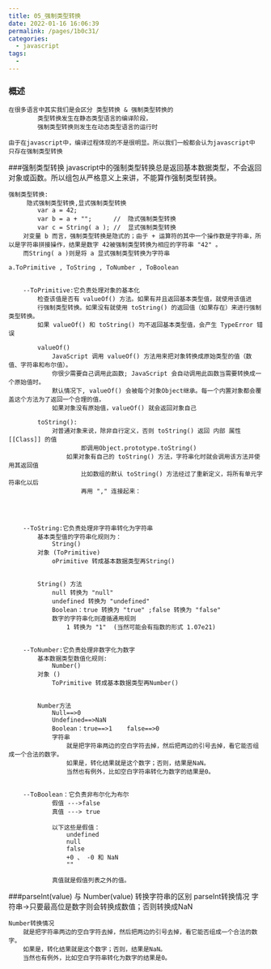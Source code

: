 ```yaml
---
title: 05_强制类型转换
date: 2022-01-16 16:06:39
permalink: /pages/1b0c31/
categories:
  - javascript
tags:
  - 
---
```


### 概述
	在很多语言中其实我们是会区分 类型转换 & 强制类型转换的
			类型转换发生在静态类型语言的编译阶段，
			强制类型转换则发生在动态类型语言的运行时
			
	由于在javascript中，编译过程体现的不是很明显。所以我们一般都会认为javascript中
	只存在强制类型转换

###强制类型转换
	javascript中的强制类型转换总是返回基本数据类型，不会返回对象或函数。所以组包从严格意义上来讲，不能算作强制类型转换。
	
	强制类型转换:
		 隐式强制类型转换,显式强制类型转换
			var a = 42;
			var b = a + ""; 	 //  隐式强制类型转换
			var c = String( a ); //  显式强制类型转换
		对变量 b 而言，强制类型转换是隐式的；由于 + 运算符的其中一个操作数是字符串，所以是字符串拼接操作，结果是数字 42被强制类型转换为相应的字符串 "42" 。
		而String( a )则是将 a 显式强制类型转换为字符串
	
	a.ToPrimitive , ToString , ToNumber , ToBoolean
	
	
		--ToPrimitive:它负责处理对象的基本化
	 		检查该值是否有 valueOf() 方法。如果有并且返回基本类型值，就使用该值进
			行强制类型转换。如果没有就使用 toString() 的返回值（如果存在）来进行强制类型转换。
			如果 valueOf() 和 toString() 均不返回基本类型值，会产生 TypeError 错误
			
			valueOf()
				JavaScript 调用 valueOf() 方法用来把对象转换成原始类型的值（数值、字符串和布尔值）。 
				你很少需要自己调用此函数; JavaScript 会自动调用此函数当需要转换成一个原始值时。
				默认情况下, valueOf() 会被每个对象Object继承。每一个内置对象都会覆盖这个方法为了返回一个合理的值，
				如果对象没有原始值，valueOf() 就会返回对象自己
			
			toString():
				对普通对象来说，除非自行定义，否则 toString() 返回 内部 属性[[Class]] 的值
						即调用Object.prototype.toString()
					如果对象有自己的 toString() 方法，字符串化时就会调用该方法并使用其返回值
						比如数组的默认 toString() 方法经过了重新定义，将所有单元字符串化以后
						再用 "," 连接起来：

	
	
	
		--ToString:它负责处理非字符串转化为字符串
			基本类型值的字符串化规则为：
				String()  
			对象 (ToPrimitive)  
				oPrimitive 转成基本数据类型再String()
			
			
			String() 方法
				null 转换为 "null"
				undefined 转换为 "undefined"
				Boolean：true 转换为 "true" ;false 转换为 "false"
				数字的字符串化则遵循通用规则
					1 转换为 "1"  (当然可能会有指数的形式 1.07e21)
			
			
		--ToNumber:它负责处理非数字化为数字
			基本数据类型数值化规则:
				Number()
			对象 ()
				ToPrimitive 转成基本数据类型再Number()
			
			
			Number方法
				Null==>0
				Undefined==>NaN
				Boolean：true==>1	false==>0
				字符串
					就是把字符串两边的空白字符去掉，然后把两边的引号去掉，看它能否组成一个合法的数字。
					如果是，转化结果就是这个数字；否则，结果是NaN。
					当然也有例外，比如空白字符串转化为数字的结果是0。
				
			
		--ToBoolean：它负责非布尔化为布尔
				假值 --->false
				真值 ---> true
				
				以下这些是假值：
					undefined
					null
					false
					+0 、 -0 和 NaN
					""
				
				真值就是假值列表之外的值。



###parseInt(value)  与  Number(value) 转换字符串的区别
	parseInt转换情况
		字符串->只要最高位是数字则会转换成数值；否则转换成NaN
	
	Number转换情况
		就是把字符串两边的空白字符去掉，然后把两边的引号去掉，看它能否组成一个合法的数字。
		如果是，转化结果就是这个数字；否则，结果是NaN。
		当然也有例外，比如空白字符串转化为数字的结果是0。
		




